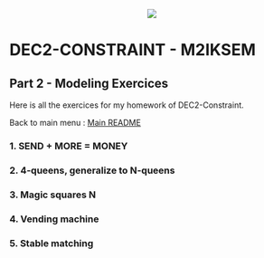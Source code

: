 <p align="center">
  <img src="https://study-eu.s3.amazonaws.com/uploads/university/universit--paris-1-panth-on-sorbonne-479-logo.png">
</p>


# DEC2-CONSTRAINT - M2IKSEM

## Part 2 - Modeling Exercices
Here is all the exercices for my homework of DEC2-Constraint.

Back to main menu : [Main README](https://github.com/corentinleroux/dec2-constraint/)

### 1. SEND + MORE = MONEY

### 2. 4-queens, generalize to N-queens

### 3. Magic squares N

### 4. Vending machine

### 5. Stable matching
